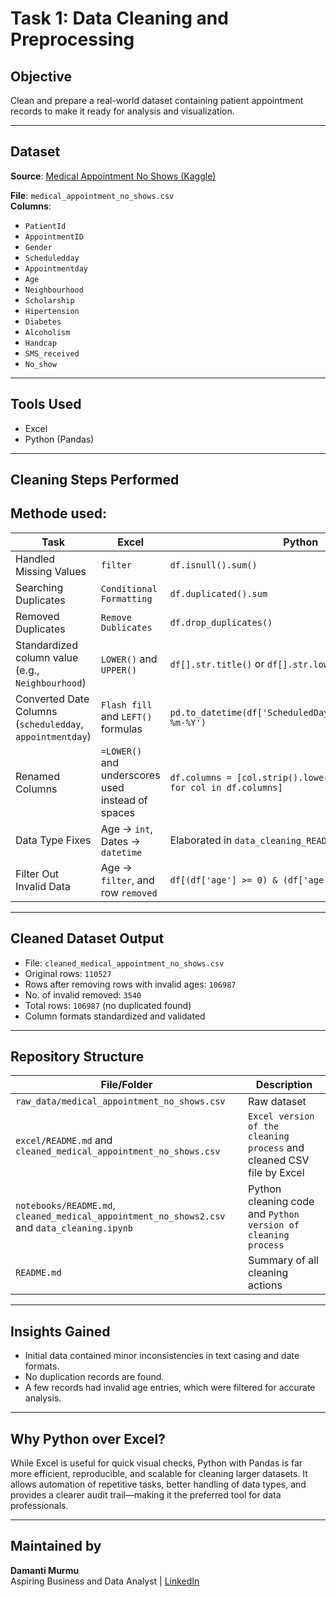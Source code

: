 # Task 1: Data Cleaning and Preprocessing

## Objective
Clean and prepare a real-world dataset containing patient appointment records to make it ready for analysis and visualization.

---

## Dataset
**Source**: [Medical Appointment No Shows (Kaggle)](https://www.kaggle.com/datasets/joniarroba/noshowappointments)

**File**: `medical_appointment_no_shows.csv`  
**Columns**:
- `PatientId`
- `AppointmentID`
- `Gender`
- `Scheduledday`
- `Appointmentday`
- `Age`
- `Neighbourhood`
- `Scholarship`
- `Hipertension`
- `Diabetes`
- `Alcoholism`
- `Handcap`
- `SMS_received`
- `No_show`

---

## Tools Used
- Excel
- Python (Pandas)

---

## Cleaning Steps Performed

## Methode used:

| Task | Excel | Python |
|------|-------|--------|
| Handled Missing Values | `filter` |  `df.isnull().sum()` |
| Searching Duplicates | `Conditional Formatting` | `df.duplicated().sum` |
| Removed Duplicates | `Remove Dublicates` | `df.drop_duplicates()` |
| Standardized column value (e.g., `Neighbourhood`) | `LOWER()` and `UPPER()` |  `df[].str.title()` or `df[].str.lower()`|
| Converted Date Columns (`scheduledday`, `appointmentday`) | `Flash fill` and `LEFT()` formulas | `pd.to_datetime(df['ScheduledDay']).dt.strftime('%d-%m-%Y')` |
| Renamed Columns | `=LOWER()` and underscores used instead of spaces | `df.columns = [col.strip().lower().replace(" ", "_") for col in df.columns]` |
| Data Type Fixes | Age → `int`, Dates → `datetime` | Elaborated in `data_cleaning_README.md` |
| Filter Out Invalid Data | Age → `filter`, and row `removed` | `df[(df['age'] >= 0) & (df['age'] <= 100)]` |

---

## Cleaned Dataset Output
- File: `cleaned_medical_appointment_no_shows.csv`
- Original rows: `110527`
- Rows after removing rows with invalid ages: `106987`
- No. of invalid removed: `3540`
- Total rows: `106987` (no duplicated found)
- Column formats standardized and validated

---

## Repository Structure

| File/Folder | Description |
|-------------|-------------|
| `raw_data/medical_appointment_no_shows.csv` | Raw dataset |
| `excel/README.md` and `cleaned_medical_appointment_no_shows.csv` | `Excel version of the cleaning process` and cleaned CSV file by Excel |
| `notebooks/README.md`, `cleaned_medical_appointment_no_shows2.csv` and `data_cleaning.ipynb` | Python cleaning code and `Python version of cleaning process` |
| `README.md` | Summary of all cleaning actions |

---

## Insights Gained
- Initial data contained minor inconsistencies in text casing and date formats.
- No duplication records are found.
- A few records had invalid age entries, which were filtered for accurate analysis.

---

## Why Python over Excel?
While Excel is useful for quick visual checks, Python with Pandas is far more efficient, reproducible, and scalable for cleaning larger datasets. It allows automation of repetitive tasks, better handling of data types, and provides a clearer audit trail—making it the preferred tool for data professionals.

---

## Maintained by
**Damanti Murmu**  
Aspiring Business and Data Analyst |
[LinkedIn](https://www.linkedin.com/in/damantimurmu/)
